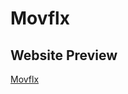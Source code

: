 # Movflx
  Website Preview 
----------
  <a href="https://abdoshbr3322.github.io/Movflx/">Movflx</a>
